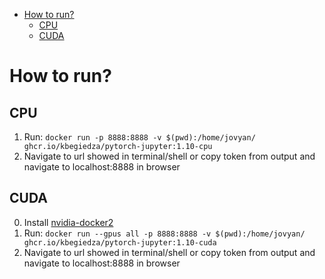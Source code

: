 - [How to run?](#how-to-run)
  - [CPU](#cpu)
  - [CUDA](#cuda)

# How to run?

## CPU
1. Run: `docker run -p 8888:8888 -v $(pwd):/home/jovyan/ ghcr.io/kbegiedza/pytorch-jupyter:1.10-cpu`
2. Navigate to url showed in terminal/shell or copy token from output and navigate to localhost:8888 in browser

## CUDA
0. Install [nvidia-docker2](https://docs.nvidia.com/datacenter/cloud-native/container-toolkit/install-guide.html)
1. Run: `docker run --gpus all -p 8888:8888 -v $(pwd):/home/jovyan/ ghcr.io/kbegiedza/pytorch-jupyter:1.10-cuda`
2. Navigate to url showed in terminal/shell or copy token from output and navigate to localhost:8888 in browser